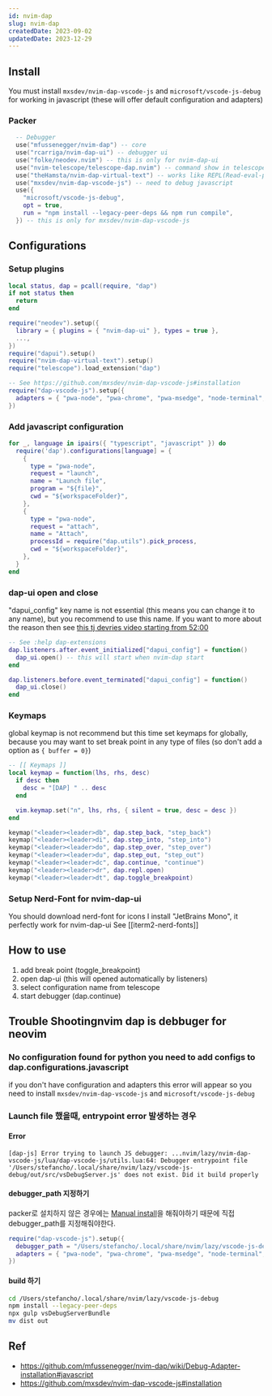 ```yaml
---
id: nvim-dap
slug: nvim-dap
createdDate: 2023-09-02
updatedDate: 2023-12-29
---
```


## Install

You must install `mxsdev/nvim-dap-vscode-js` and `microsoft/vscode-js-debug` for working in javascript (these will offer default configuration and adapters)

### Packer
```lua
  -- Debugger
  use("mfussenegger/nvim-dap") -- core
  use("rcarriga/nvim-dap-ui") -- debugger ui
  use("folke/neodev.nvim") -- this is only for nvim-dap-ui
  use("nvim-telescope/telescope-dap.nvim") -- command show in telescope
  use("theHamsta/nvim-dap-virtual-text") -- works like REPL(Read-eval-print loop)
  use("mxsdev/nvim-dap-vscode-js") -- need to debug javascript
  use({
    "microsoft/vscode-js-debug",
    opt = true,
    run = "npm install --legacy-peer-deps && npm run compile",
  }) -- this is only for mxsdev/nvim-dap-vscode-js
```

## Configurations

### Setup plugins
```lua
local status, dap = pcall(require, "dap")
if not status then
  return
end

require("neodev").setup({
  library = { plugins = { "nvim-dap-ui" }, types = true },
  ...,
})
require("dapui").setup()
require("nvim-dap-virtual-text").setup()
require("telescope").load_extension("dap")

-- See https://github.com/mxsdev/nvim-dap-vscode-js#installation
require("dap-vscode-js").setup({
  adapters = { "pwa-node", "pwa-chrome", "pwa-msedge", "node-terminal", "pwa-extensionHost" }, -- which adapters to register in nvim-dap
})
```

### Add javascript configuration
```lua
for _, language in ipairs({ "typescript", "javascript" }) do
  require('dap').configurations[language] = {
    {
      type = "pwa-node",
      request = "launch",
      name = "Launch file",
      program = "${file}",
      cwd = "${workspaceFolder}",
    },
    {
      type = "pwa-node",
      request = "attach",
      name = "Attach",
      processId = require("dap.utils").pick_process,
      cwd = "${workspaceFolder}",
    },
  }
end
```

### dap-ui open and close
"dapui_config" key name is not essential (this means you can change it to any name), but you recommend to use this name. If you want to more about the reason then see [this tj devries video starting from 52:00](https://youtu.be/0moS8UHupGc?t=3129)
```lua
-- See :help dap-extensions
dap.listeners.after.event_initialized["dapui_config"] = function()
  dap_ui.open() -- this will start when nvim-dap start
end

dap.listeners.before.event_terminated["dapui_config"] = function()
  dap_ui.close()
end
```

### Keymaps
global keymap is not recommend but this time set keymaps for globally, because you may want to set break point in any type of files
(so don't add a option as `{ buffer = 0}`)
```lua
-- [[ Keymaps ]]
local keymap = function(lhs, rhs, desc)
  if desc then
    desc = "[DAP] " .. desc
  end

  vim.keymap.set("n", lhs, rhs, { silent = true, desc = desc })
end

keymap("<leader><leader>db", dap.step_back, "step_back")
keymap("<leader><leader>di", dap.step_into, "step_into")
keymap("<leader><leader>do", dap.step_over, "step_over")
keymap("<leader><leader>du", dap.step_out, "step_out")
keymap("<leader><leader>dc", dap.continue, "continue")
keymap("<leader><leader>dr", dap.repl.open)
keymap("<leader><leader>dt", dap.toggle_breakpoint)
```

### Setup Nerd-Font for nvim-dap-ui
You should download nerd-font for icons
I install "JetBrains Mono", it perfectly work for nvim-dap-ui
See [[iterm2-nerd-fonts]]

## How to use
1. add break point (toggle_breakpoint)
2. open dap-ui (this will opened automatically by listeners)
3. select configuration name from telescope
4. start debugger (dap.continue)


## Trouble Shootingnvim dap is debbuger for neovim

### No configuration found for python you need to add configs to dap.configurations.javascript
if you don't have configuration and adapters this error will appear
so you need to install `mxsdev/nvim-dap-vscode-js` and `microsoft/vscode-js-debug`

### Launch file 했을때, entrypoint error 발생하는 경우

#### Error
`[dap-js] Error trying to launch JS debugger: ...nvim/lazy/nvim-dap-vscode-js/lua/dap-vscode-js/utils.lua:64: Debugger entrypoint file '/Users/stefancho/.local/share/nvim/lazy/vscode-js-debug/out/src/vsDebugServer.js' does not exist. Did it build properly`

#### debugger_path 지정하기
packer로 설치하지 않은 경우에는 [Manual install](https://github.com/mxsdev/nvim-dap-vscode-js#manually)을 해줘야하기 때문에
직접 debugger_path를 지정해줘야한다.
```lua
require("dap-vscode-js").setup({
  debugger_path = "/Users/stefancho/.local/share/nvim/lazy/vscode-js-debug", -- lazy.nvim으로 설치했기 때문에 여기에 vscode-js-debug가 설치됨
  adapters = { "pwa-node", "pwa-chrome", "pwa-msedge", "node-terminal", "pwa-extensionHost" }, -- which adapters to register in nvim-dap
})
```

#### build 하기
```bash
cd /Users/stefancho/.local/share/nvim/lazy/vscode-js-debug
npm install --legacy-peer-deps
npx gulp vsDebugServerBundle
mv dist out
```

## Ref
- https://github.com/mfussenegger/nvim-dap/wiki/Debug-Adapter-installation#javascript
- https://github.com/mxsdev/nvim-dap-vscode-js#installation
